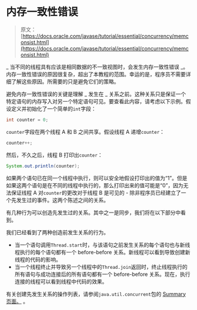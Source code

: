 # 内存一致性错误

> 原文： [https://docs.oracle.com/javase/tutorial/essential/concurrency/memconsist.html](https://docs.oracle.com/javase/tutorial/essential/concurrency/memconsist.html)

_ 当不同的线程具有应该是相同数据的不一致视图时，会发生内存一致性错误 _。内存一致性错误的原因很复杂，超出了本教程的范围。幸运的是，程序员不需要详细了解这些原因。所需要的只是避免它们的策略。

避免内存一致性错误的关键是理解 _ 发生在 _ 关系之前。这种关系只是保证一个特定语句的内存写入对另一个特定语句可见。要查看此内容，请考虑以下示例。假设定义并初始化了一个简单的`int`字段：

```java
int counter = 0;

```

`counter`字段在两个线程 A 和 B 之间共享。假设线程 A 递增`counter`：

```java
counter++;

```

然后，不久之后，线程 B 打印出`counter`：

```java
System.out.println(counter);

```

如果两个语句已在同一个线程中执行，则可以安全地假设打印出的值为“1”。但是如果这两个语句是在不同的线程中执行的，那么打印出来的值可能是“0”，因为无法保证线程 A 对`counter`的更改对于线程 B 是可见的 - 除非程序员已经建立了一个先发生过的事件。这两个陈述之间的关系。

有几种行为可以创造先发生过的关系。其中之一是同步，我们将在以下部分中看到。

我们已经看到了两种创造前发生关系的行为。

*   当一个语句调用`Thread.start`时，与该语句之前发生关系的每个语句也与新线程执行的每个语句都有一个 before-before 关系。新线程可以看到导致创建新线程的代码的影响。
*   当一个线程终止并导致另一个线程中的`Thread.join`返回时，终止线程执行的所有语句与成功连接后的所有语句都有一个 before-before 关系。现在，执行连接的线程可以看到线程中代码的效果。

有关创建先发生关系的操作列表，请参阅`java.util.concurrent`包的 [Summary 页面。](https://docs.oracle.com/javase/8/docs/api/java/util/concurrent/package-summary.html#MemoryVisibility) 。